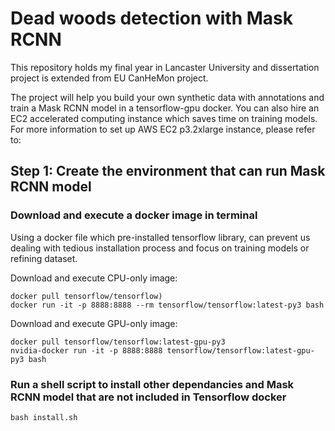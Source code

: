 # Dead woods detection with Mask RCNN 
This repository holds my final year in Lancaster University and dissertation project is extended from EU CanHeMon project.   

The project will help you build your own synthetic data with annotations and train a Mask RCNN model in a tensorflow-gpu docker. You can also hire an EC2 accelerated computing instance which saves time on training models. For more information to set up AWS EC2 p3.2xlarge instance, please refer to:


## Step 1: Create the environment that can run Mask RCNN model
### Download and execute a docker image in terminal
Using a docker file which pre-installed tensorflow library, can prevent us dealing with tedious installation process and focus on training models or refining dataset.  

Download and execute CPU-only image:
```
docker pull tensorflow/tensorflow)
docker run -it -p 8888:8888 --rm tensorflow/tensorflow:latest-py3 bash
```
Download and execute GPU-only image:
```
docker pull tensorflow/tensorflow:latest-gpu-py3
nvidia-docker run -it -p 8888:8888 tensorflow/tensorflow:latest-gpu-py3 bash
```

### Run a shell script to install other dependancies and Mask RCNN model that are not included in Tensorflow docker
```
bash install.sh
```





